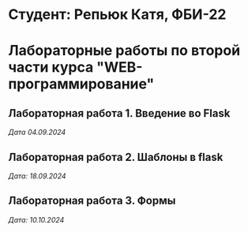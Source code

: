 # Студент: Репьюк Катя, ФБИ-22

# Лабораторные работы по второй части курса "WEB-программирование"

## Лабораторная работа 1. Введение во Flask

*Дата 04.09.2024*

## Лабораторная работа 2. Шаблоны в flask

*Дата: 18.09.2024*

## Лабораторная работа 3. Формы

*Дата: 10.10.2024*
